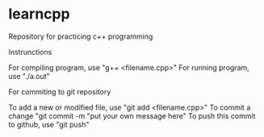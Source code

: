 # learncpp
Repository for practicing c++ programming

Instrunctions

For compiling program, use "g++ <filename.cpp>"
For running program, use "./a.out"

For commiting to git repository

To add a new or modified file, use "git add <filename.cpp>"
To commit a change "git commit -m "put your own message here"
To push this commit to github, use "git push"


